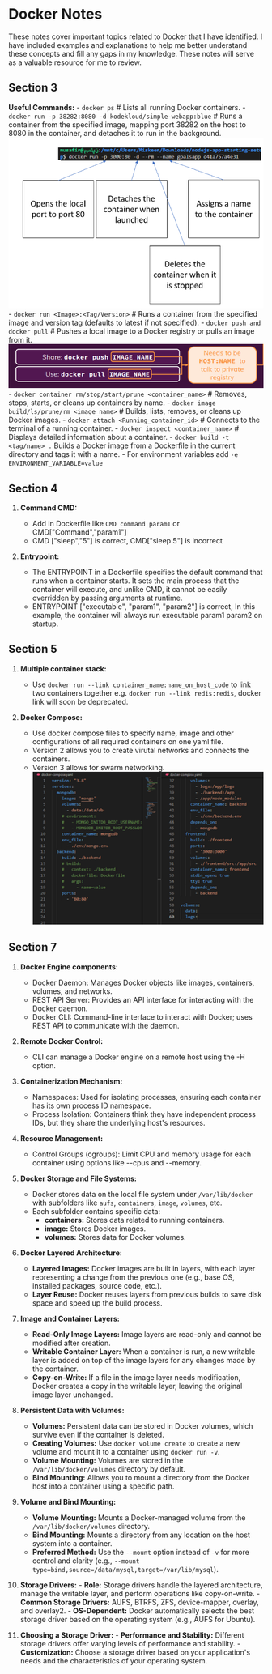# Docker Notes

These notes cover important topics related to Docker that I have identified. I have included examples and explanations to help me better understand these concepts and fill any gaps in my knowledge. These notes will serve as a valuable resource for me to review.

## Section 3

   **Useful Commands:**
      - `docker ps` # Lists all running Docker containers.
      - `docker run -p 38282:8080 -d kodekloud/simple-webapp:blue` # Runs a container from the specified image, mapping port 38282 on the host to 8080 in the container, and detaches it to run in the background.
      ![alt text](img/image.png)
      - `docker run <Image>:<Tag/Version>` # Runs a container from the specified image and version tag (defaults to latest if not specified).
      - `docker push and docker pull` # Pushes a local image to a Docker registry or pulls an image from it.
      ![alt text](image-1.png)
      - `docker container rm/stop/start/prune <container_name>` # Removes, stops, starts, or cleans up containers by name.
      - `docker image build/ls/prune/rm <image_name>` # Builds, lists, removes, or cleans up Docker images.
      - `docker attach <Running_container_id>` # Connects to the terminal of a running container.
      - `docker inspect <container_name>` # Displays detailed information about a container.
      - `docker build -t <tag/name> .` Builds a Docker image from a Dockerfile in the current directory and tags it with a name.
      - For environment variables add `-e ENVIRONMENT_VARIABLE=value`

## Section 4

1. **Command CMD:**
   - Add in Dockerfile like `CMD command param1` or CMD["Command","param1"]
   - CMD ["sleep","5"] is correct, CMD["sleep 5"] is incorrect

2. **Entrypoint:**
   - The ENTRYPOINT in a Dockerfile specifies the default command that runs when a container starts. It sets the main process that the container will execute, and unlike CMD, it cannot be easily overridden by passing arguments at runtime.
   - ENTRYPOINT ["executable", "param1", "param2"] is correct, In this example, the container will always run executable param1 param2 on startup.

## Section 5

   1. **Multiple container stack:**
      - Use `docker run --link container_name:name_on_host_code` to link two containers together e.g. `docker run --link redis:redis`, docker link will soon be deprecated.

   2. **Docker Compose:**
      - Use docker compose files to specify name, image and other configurations of all required containers on one yaml file.
      - Version 2 allows you to create virutal networks and connects the containers.
      - Version 3 allows for swarm networking.
      ![alt text](image-2.png)

## Section 7

   1. **Docker Engine components:**
      - Docker Daemon: Manages Docker objects like images, containers, volumes, and networks.
      - REST API Server: Provides an API interface for interacting with the Docker daemon.
      - Docker CLI: Command-line interface to interact with Docker; uses REST API to communicate with the daemon.
  
   2. **Remote Docker Control:**
      - CLI can manage a Docker engine on a remote host using the -H option.

   3. **Containerization Mechanism:**
      - Namespaces: Used for isolating processes, ensuring each container has its own process ID namespace.
      - Process Isolation: Containers think they have independent process IDs, but they share the underlying host's resources.

   4. **Resource Management:**
      - Control Groups (cgroups): Limit CPU and memory usage for each container using options like --cpus and --memory.

   5. **Docker Storage and File Systems:**
      - Docker stores data on the local file system under `/var/lib/docker` with subfolders like `aufs`, `containers`, `image`, `volumes`, etc.
      - Each subfolder contains specific data:
        - **containers:** Stores data related to running containers.
        - **image:** Stores Docker images.
        - **volumes:** Stores data for Docker volumes.

   6. **Docker Layered Architecture:**
      - **Layered Images:** Docker images are built in layers, with each layer representing a change from the previous one (e.g., base OS, installed packages, source code, etc.).
      - **Layer Reuse:** Docker reuses layers from previous builds to save disk space and speed up the build process.

   7. **Image and Container Layers:**
      - **Read-Only Image Layers:** Image layers are read-only and cannot be modified after creation.
      - **Writable Container Layer:** When a container is run, a new writable layer is added on top of the image layers for any changes made by the container.
      - **Copy-on-Write:** If a file in the image layer needs modification, Docker creates a copy in the writable layer, leaving the original image layer unchanged.

   8. **Persistent Data with Volumes:**
      - **Volumes:** Persistent data can be stored in Docker volumes, which survive even if the container is deleted.
      - **Creating Volumes:** Use `docker volume create` to create a new volume and mount it to a container using `docker run -v`.
      - **Volume Mounting:** Volumes are stored in the `/var/lib/docker/volumes` directory by default.
      - **Bind Mounting:** Allows you to mount a directory from the Docker host into a container using a specific path.

   9. **Volume and Bind Mounting:**
      - **Volume Mounting:** Mounts a Docker-managed volume from the `/var/lib/docker/volumes` directory.
      - **Bind Mounting:** Mounts a directory from any location on the host system into a container.
      - **Preferred Method:** Use the `--mount` option instead of `-v` for more control and clarity (e.g., `--mount type=bind,source=/data/mysql,target=/var/lib/mysql`).

   10. **Storage Drivers:**
      - **Role:** Storage drivers handle the layered architecture, manage the writable layer, and perform operations like copy-on-write.
      - **Common Storage Drivers:** AUFS, BTRFS, ZFS, device-mapper, overlay, and overlay2.
      - **OS-Dependent:** Docker automatically selects the best storage driver based on the operating system (e.g., AUFS for Ubuntu).

   11. **Choosing a Storage Driver:**
      - **Performance and Stability:** Different storage drivers offer varying levels of performance and stability.
      - **Customization:** Choose a storage driver based on your application's needs and the characteristics of your operating system.

